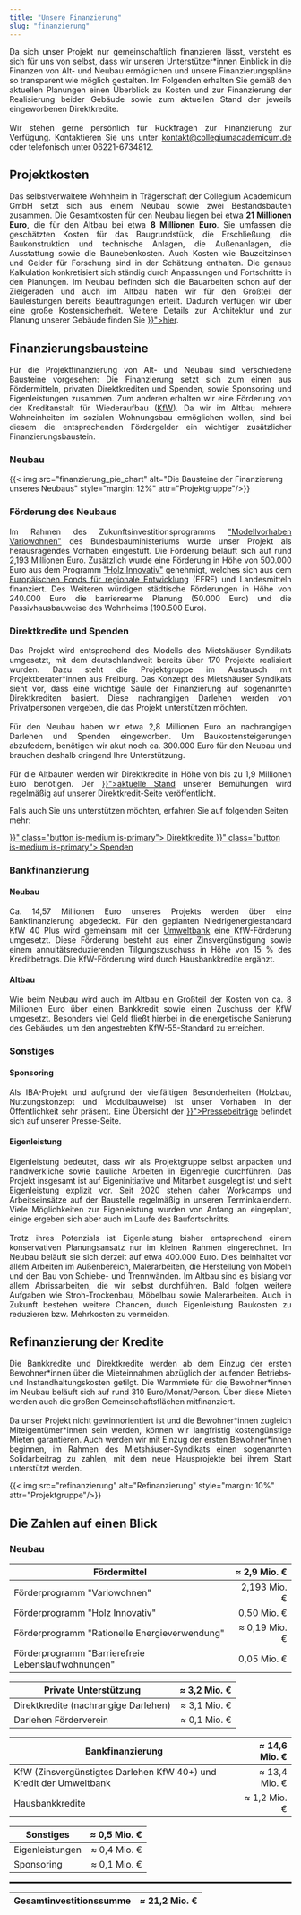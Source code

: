 ```yaml
---
title: "Unsere Finanzierung"
slug: "finanzierung"
---
```


<p style="text-align: justify">
Da sich unser Projekt nur gemeinschaftlich finanzieren lässt, versteht
es sich für uns von selbst, dass wir unseren Unterstützer*innen
Einblick in die Finanzen von Alt- und Neubau ermöglichen und unsere Finanzierungspläne so
transparent wie möglich gestalten. Im Folgenden erhalten Sie gemäß den aktuellen Planungen einen
Überblick zu Kosten und zur Finanzierung der
Realisierung beider Gebäude sowie zum aktuellen Stand der jeweils 
eingeworbenen Direktkredite.
<br><br>
Wir stehen gerne persönlich für Rückfragen zur Finanzierung zur
Verfügung. Kontaktieren Sie uns unter
<a href="mailto:kontakt@collegiumacademicum.de">kontakt@collegiumacademicum.de</a>
oder telefonisch unter 06221-6734812.
</p>

## Projektkosten

<p style="text-align: justify">
Das selbstverwaltete Wohnheim in Trägerschaft der Collegium Academicum GmbH
setzt sich aus einem Neubau sowie zwei Bestandsbauten zusammen. Die Gesamtkosten
für den Neubau liegen bei etwa <b>21 Millionen Euro</b>, die für den Altbau bei etwa <b>8 Millionen Euro</b>.
Sie umfassen die geschätzten Kosten für das Baugrundstück, die Erschließung, die
Baukonstruktion und technische Anlagen, die Außenanlagen, die Ausstattung sowie
die Baunebenkosten. Auch Kosten wie Bauzeitzinsen und Gelder für
Forschung sind in der Schätzung enthalten. Die genaue Kalkulation konkretisiert sich ständig durch Anpassungen und 
Fortschritte in den Planungen.
Im Neubau befinden sich die Bauarbeiten schon auf der Zielgeraden und auch im Altbau haben wir für den Großteil der
Bauleistungen bereits Beauftragungen erteilt. Dadurch verfügen wir über eine große Kostensicherheit.
Weitere Details zur Architektur und zur Planung unserer Gebäude finden Sie
<a href="{{< relref "/pages/hausprojekt/gebaeude"  >}}">hier</a>.
</p>

## Finanzierungsbausteine

<p style="text-align: justify">
Für die Projektfinanzierung von Alt- und Neubau sind verschiedene Bausteine vorgesehen: Die
Finanzierung setzt sich zum einen aus Fördermitteln, privaten
Direktkrediten und Spenden, sowie Sponsoring und Eigenleistungen zusammen. Zum anderen erhalten
wir eine Förderung von der Kreditanstalt für Wiederaufbau (<a href="https://de.wikipedia.org/wiki/KfW">KfW</a>).
Da wir im Altbau mehrere Wohneinheiten im sozialen Wohnungsbau ermöglichen wollen,
sind bei diesem die entsprechenden Fördergelder ein wichtiger zusätzlicher Finanzierungsbaustein. 
</p>

### Neubau

{{< img src="finanzierung_pie_chart" alt="Die Bausteine der Finanzierung unseres Neubaus" style="margin: 12%" attr="Projektgruppe"/>}}

### Förderung des Neubaus

<p style="text-align: justify">
Im Rahmen des Zukunftsinvestitionsprogramms
<a href="https://www.zukunftbau.de/programm/variowohnungen">"Modellvorhaben Variowohnen"</a>
des Bundesbauministeriums wurde unser Projekt als herausragendes Vorhaben
eingestuft. Die Förderung beläuft sich auf rund 2,193 Millionen Euro. Zusätzlich
wurde eine Förderung in Höhe von 500.000 Euro aus dem Programm
<a href="https://efre-bw.de/foerderaufruf/aufruf-zum-foerderprogramm-holz-innovativ/">"Holz Innovativ"</a>
genehmigt, welches sich aus dem <a href="https://ec.europa.eu/regional_policy/de/funding/erdf/">Europäischen Fonds für regionale Entwicklung</a> (EFRE)
und Landesmitteln finanziert. Des Weiteren würdigen städtische Förderungen in Höhe
von 240.000 Euro die barrierearme Planung (50.000 Euro) und die
Passivhausbauweise des Wohnheims (190.500 Euro).
</p>

### Direktkredite und Spenden

<p style="text-align: justify">
Das Projekt wird entsprechend des Modells des Mietshäuser Syndikats
umgesetzt, mit dem deutschlandweit bereits über 170 Projekte
realisiert wurden. Dazu steht die Projektgruppe im Austausch mit
Projektberater*innen aus Freiburg. Das Konzept des Mietshäuser
Syndikats sieht vor, dass eine wichtige Säule der Finanzierung auf
sogenannten Direktkrediten basiert. Diese nachrangigen Darlehen werden
von Privatpersonen vergeben, die das Projekt unterstützen möchten.
<br><br>
Für den Neubau haben wir etwa 2,8 Millionen Euro an nachrangigen Darlehen und Spenden eingeworben.
Um Baukostensteigerungen abzufedern, benötigen wir akut noch ca. 300.000 Euro für den Neubau und brauchen deshalb 
dringend Ihre Unterstützung.
<br><br>
Für die Altbauten werden wir Direktkredite in Höhe von bis zu 1,9 Millionen Euro benötigen.
Der <a href="{{< relref "/pages/unterstuetzen/direktkredite" >}}">aktuelle Stand</a>
unserer Bemühungen wird regelmäßig auf unserer Direktkredit-Seite veröffentlicht.

Falls auch Sie uns unterstützen möchten, erfahren Sie auf folgenden Seiten mehr:
</p>

<div class="buttons is-centered">
    <a href="{{< relref "/pages/unterstuetzen/direktkredite" >}}" class="button is-medium is-primary">
        <span class="icon">
            <i class="icon-heart"></i>
        </span>
        <span>Direktkredite</span>
    </a>
    <a href="{{< relref "/pages/unterstuetzen/spenden" >}}" class="button is-medium is-primary">
        <span class="icon">
            <i class="icon-heart"></i>
        </span>
        <span>Spenden</span>
    </a>
</div>

### Bankfinanzierung

#### Neubau

<p style="text-align: justify">
Ca. 14,57 Millionen Euro unseres Projekts werden über eine Bankfinanzierung abgedeckt. Für
den geplanten Niedrigenergiestandard KfW 40 Plus wird gemeinsam mit der
<a href="https://www.umweltbank.de/">Umweltbank</a> eine KfW-Förderung umgesetzt. Diese Förderung besteht aus einer
Zinsvergünstigung sowie einem annuitätsreduzierenden Tilgungszuschuss in Höhe
von 15 % des Kreditbetrags. Die KfW-Förderung wird durch Hausbankkredite ergänzt.
</p>

#### Altbau


<p style="text-align: justify">
Wie beim Neubau wird auch im Altbau ein Großteil der Kosten von ca. 8 Millionen Euro über einen Bankkredit
sowie einen Zuschuss der KfW umgesetzt.
Besonders viel Geld fließt hierbei in die energetische Sanierung des Gebäudes, um den angestrebten KfW-55-Standard zu erreichen.
<p>

### Sonstiges


#### Sponsoring


<p style="text-align: justify">
Als IBA-Projekt und aufgrund der vielfältigen Besonderheiten (Holzbau,
Nutzungskonzept und Modulbauweise) ist unser Vorhaben in der
Öffentlichkeit sehr präsent. Eine Übersicht der <a href="{{< relref "/pages/presse-links/presse">}}">Pressebeiträge</a> befindet
sich auf unserer Presse-Seite. 
</p>

#### Eigenleistung


<p style="text-align: justify">
Eigenleistung bedeutet, dass wir als Projektgruppe selbst anpacken und handwerkliche sowie bauliche Arbeiten in 
Eigenregie durchführen. 
Das Projekt insgesamt ist auf Eigeninitiative und Mitarbeit ausgelegt ist und sieht Eigenleistung explizit vor. 
Seit 2020 stehen daher Workcamps und Arbeitseinsätze auf der Baustelle regelmäßig in unseren Terminkalendern. 
Viele Möglichkeiten zur Eigenleistung wurden von Anfang an eingeplant, 
einige ergeben sich aber auch im Laufe des Baufortschritts. 
<br><br>
Trotz ihres Potenzials ist Eigenleistung bisher entsprechend einem
konservativen Planungsansatz nur im kleinen Rahmen eingerechnet.
Im Neubau beläuft sie sich derzeit auf etwa 400.000 Euro. Dies beinhaltet
vor allem Arbeiten im Außenbereich, Malerarbeiten, die Herstellung von Möbeln
und den Bau von Schiebe- und Trennwänden.
Im Altbau sind es bislang vor allem Abrissarbeiten, die wir selbst durchführen. Bald folgen weitere Aufgaben wie
Stroh-Trockenbau, Möbelbau sowie Malerarbeiten.
Auch in Zukunft bestehen weitere Chancen, durch Eigenleistung Baukosten zu reduzieren bzw. Mehrkosten zu vermeiden.
</p>

## Refinanzierung der Kredite

<p style="text-align: justify">
Die Bankkredite und Direktkredite werden ab dem Einzug der ersten
Bewohner*innen über die Mieteinnahmen abzüglich der laufenden
Betriebs- und Instandhaltungskosten getilgt. Die Warmmiete für die
Bewohner*innen im Neubau beläuft sich auf rund 310 Euro/Monat/Person. Über diese Mieten werden
auch die großen Gemeinschaftsflächen mitfinanziert.
<br><br>
Da unser Projekt nicht
gewinnorientiert ist und die Bewohner*innen zugleich Miteigentümer*innen
sein werden, können wir langfristig kostengünstige Mieten garantieren. Auch werden wir mit Einzug
der ersten Bewohner*innen beginnen, im Rahmen des Mietshäuser-Syndikats einen sogenannten Solidarbeitrag zu zahlen,
mit dem neue Hausprojekte bei ihrem Start unterstützt werden.
</p>

{{< img src="refinanzierung" alt="Refinanzierung" style="margin: 10%" attr="Projektgruppe"/>}}

## Die Zahlen auf einen Blick

### Neubau

Fördermittel | ≈ 2,9 Mio. € |
--- | ---:
Förderprogramm "Variowohnen" | 2,193 Mio. €
Förderprogramm "Holz Innovativ" | 0,50 Mio. €
Förderprogramm "Rationelle Energieverwendung" | ≈ 0,19 Mio. €
Förderprogramm "Barrierefreie Lebenslaufwohnungen" | 0,05 Mio. €

Private Unterstützung | ≈ 3,2 Mio. € |
--- | ---:
Direktkredite (nachrangige Darlehen) | ≈ 3,1 Mio. €
Darlehen Förderverein | ≈ 0,1 Mio. €

Bankfinanzierung | ≈ 14,6 Mio. € |
--- | ---:
KfW (Zinsvergünstigtes Darlehen KfW 40+) und Kredit der Umweltbank | ≈ 13,4 Mio. €
Hausbankkredite | ≈ 1,2 Mio. € |

Sonstiges |  ≈ 0,5 Mio. € |
--- | ---:
Eigenleistungen | ≈ 0,4 Mio. €
Sponsoring | ≈ 0,1 Mio. €

<hr style="border:1px solid"> </hr>

Gesamtinvestitionssumme | ≈ 21,2 Mio. €
--- | ---:
